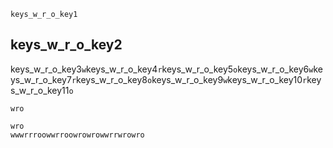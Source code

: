 ```ngMeta
keys_w_r_o_key1
```
## keys_w_r_o_key2
keys_w_r_o_key3`w`keys_w_r_o_key4`r`keys_w_r_o_key5`o`keys_w_r_o_key6`w`keys_w_r_o_key7`r`keys_w_r_o_key8`o`keys_w_r_o_key9`w`keys_w_r_o_key10`r`keys_w_r_o_key11`o`


```trytyping
wro
```
```practicetyping
wro
wwwrrroowwrroowrowrowwrrwrowro
```
